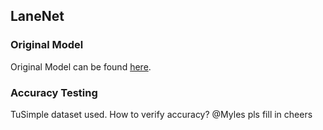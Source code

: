 ## LaneNet
### Original Model
Original Model can be found [here](https://github.com/MaybeShewill-CV/lanenet-lane-detection).

### Accuracy Testing
TuSimple dataset used. How to verify accuracy? @Myles pls fill in cheers
